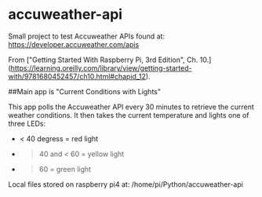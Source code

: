 # accuweather-api

Small project to test Accuweather APIs found at:  https://developer.accuweather.com/apis

From ["Getting Started With Raspberry Pi, 3rd Edition", Ch. 10.]
(https://learning.oreilly.com/library/view/getting-started-with/9781680452457/ch10.html#chapid_12).

##Main app is "Current Conditions with Lights"

This app polls the Accuweather API every 30 minutes to retrieve the current weather conditions. 
It then takes the current temperature and lights one of three LEDs:
 - < 40 degress = red light
 - > 40 and < 60 = yellow light
 - > 60 = green light

Local files stored on raspberry pi4 at: /home/pi/Python/accuweather-api
